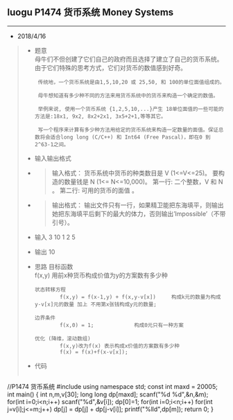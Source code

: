 ## luogu P1474 货币系统 Money Systems
---  

* 2018/4/16    
> * 题意  
>		 母牛们不但创建了它们自己的政府而且选择了建立了自己的货币系统。由于它们特殊的思考方式，它们对货币的数值感到好奇。
>		
>		 传统地，一个货币系统是由1,5,10,20 或 25,50, 和 100的单位面值组成的。
>
>		 母牛想知道有多少种不同的方法来用货币系统中的货币来构造一个确定的数值。
>
>		 举例来说, 使用一个货币系统 {1,2,5,10,...}产生 18单位面值的一些可能的方法是:18x1, 9x2, 8x2+2x1, 3x5+2+1,等等其它。 
>
>		 写一个程序来计算有多少种方法用给定的货币系统来构造一定数量的面值。保证总数将会适合long long (C/C++) 和 Int64 (Free Pascal)，即在0 到2^63-1之间。    
> * 输入输出格式
> * >   输入格式：
>      	货币系统中货币的种类数目是 V (1<=V<=25)。
>		  要构造的数量钱是 N (1<= N<=10,000)。
>		  第一行: 二个整数，V 和 N 。
>		  第二行: 可用的货币的面值 。
> * >   输出格式：
>		输出文件只有一行，如果精卫能把东海填平，则输出她把东海填平后剩下的最大的体力，否则输出’Impossible’（不带引号）。        
> * 输入
>    	3 10
>		1 2 5
>        
> * 输出
>		10       
>
> * 思路
>		目标函数	
>				f(x,y)		用前x种货币构成价值为y的方案数有多少种
>
>		状态转移方程
>				f(x,y) = f(x-1,y) + f(x,y-v[x])		构成k元的数量为构成y-v[x]元的数量 加上 不用第x张钱构成y元的数量;
>
>		边界条件 
>				f(x,0) = 1;				构成0元只有一种方案 
>
>		优化 (降维，滚动数组)
>				f(x,y)改为f(x) 表示构成x价值的方案数有多少种
>				f(x) = f(x)+f(x-v[x]);
> * 代码
>       
>   ```cpp
//P1474 货币系统
#include <cstdio>
using namespace std;
const int maxd = 20005;
int main()
{
    int n,m,v[30];
    long long dp[maxd];
    scanf("%d %d",&n,&m);
    for(int i=0;i<n;i++)
        scanf("%d",&v[i]);
    dp[0]=1;
    for(int i=0;i<n;i++)
        for(int j=v[i];j<=m;j++)
            dp[j] = dp[j] + dp[j-v[i]];
    printf("%lld",dp[m]);
    return 0;
}
 ```